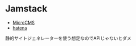 # Jamstack
- [MicroCMS](https://nomuraya.microcms.io)
- [hatena](http://developer.hatena.ne.jp/)

静的サイトジェネレーターを使う想定なのでAPIじゃないとダメ
